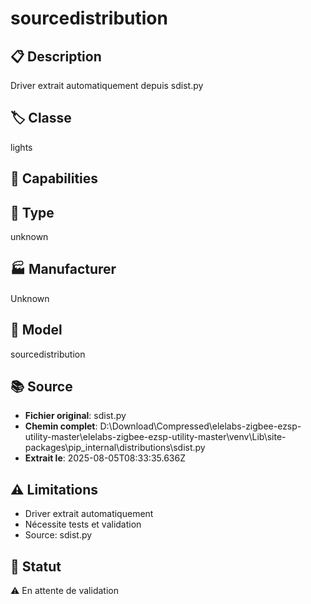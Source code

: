 # sourcedistribution

## 📋 Description
Driver extrait automatiquement depuis sdist.py

## 🏷️ Classe
lights

## 🔧 Capabilities


## 📡 Type
unknown

## 🏭 Manufacturer
Unknown

## 📱 Model
sourcedistribution

## 📚 Source
- **Fichier original**: sdist.py
- **Chemin complet**: D:\Download\Compressed\elelabs-zigbee-ezsp-utility-master\elelabs-zigbee-ezsp-utility-master\venv\Lib\site-packages\pip\_internal\distributions\sdist.py
- **Extrait le**: 2025-08-05T08:33:35.636Z

## ⚠️ Limitations
- Driver extrait automatiquement
- Nécessite tests et validation
- Source: sdist.py

## 🚀 Statut
⚠️ En attente de validation

